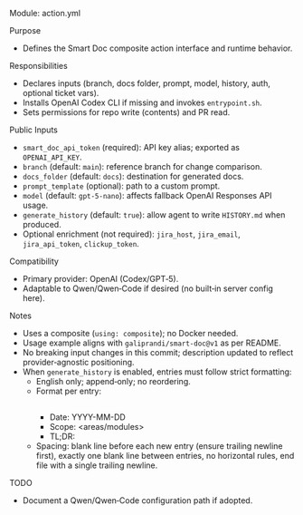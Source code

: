 Module: action.yml

Purpose
- Defines the Smart Doc composite action interface and runtime behavior.

Responsibilities
- Declares inputs (branch, docs folder, prompt, model, history, auth, optional ticket vars).
- Installs OpenAI Codex CLI if missing and invokes `entrypoint.sh`.
- Sets permissions for repo write (contents) and PR read.

Public Inputs
- `smart_doc_api_token` (required): API key alias; exported as `OPENAI_API_KEY`.
- `branch` (default: `main`): reference branch for change comparison.
- `docs_folder` (default: `docs`): destination for generated docs.
- `prompt_template` (optional): path to a custom prompt.
- `model` (default: `gpt-5-nano`): affects fallback OpenAI Responses API usage.
- `generate_history` (default: `true`): allow agent to write `HISTORY.md` when produced.
- Optional enrichment (not required): `jira_host`, `jira_email`, `jira_api_token`, `clickup_token`.

Compatibility
- Primary provider: OpenAI (Codex/GPT‑5).
- Adaptable to Qwen/Qwen‑Code if desired (no built‑in server config here).

Notes
- Uses a composite (`using: composite`); no Docker needed.
- Usage example aligns with `galiprandi/smart-doc@v1` as per README.
- No breaking input changes in this commit; description updated to reflect provider‑agnostic positioning.
 - When `generate_history` is enabled, entries must follow strict formatting:
   - English only; append‑only; no reordering.
   - Format per entry:
     ## <Concise title>
     - Date: YYYY-MM-DD
     - Scope: <areas/modules>
     - TL;DR: <one-sentence summary>
   - Spacing: blank line before each new entry (ensure trailing newline first), exactly one blank line between entries, no horizontal rules, end file with a single trailing newline.

TODO
- Document a Qwen/Qwen‑Code configuration path if adopted.
